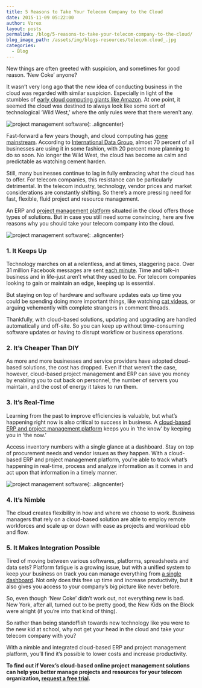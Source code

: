 ```yaml
---
title: 5 Reasons to Take Your Telecom Company to the Cloud
date: 2015-11-09 05:22:00
author: Vorex
layout: posts
permalink: /blog/5-reasons-to-take-your-telecom-company-to-the-cloud/
blog_image_path: /assets/img/blogs-resources/telecom.cloud_.jpg
categories:
  - Blog
---
```



New things are often greeted with suspicion, and sometimes for good reason. ‘New Coke’ anyone?

It wasn’t very long ago that the new idea of conducting business in the cloud was regarded with similar suspicion. Especially in light of the stumbles of [early cloud computing giants like Amazon](http://www.nytimes.com/2011/04/23/technology/23cloud.html?_r=0). At one point, it seemed the cloud was destined to always look like some sort of technological ‘Wild West,’ where the only rules were that there weren’t any.<!--more-->

![project management software](https://media.giphy.com/media/2QgQAfK5x3D0c/giphy.gif){: .aligncenter}

Fast-forward a few years though, and cloud computing has [gone mainstream](https://virtualizationreview.com/articles/2014/11/10/90-percent-of-companies-using-cloud.aspx). According to [International Data Group](http://www.forbes.com/sites/huawei/2015/04/16/cloud-data-center-trends-to-watch-for-in-2015/), almost 70 percent of all businesses are using it in some fashion, with 20 percent more planning to do so soon. No longer the Wild West, the cloud has become as calm and predictable as watching cement harden.

Still, many businesses continue to lag in fully embracing what the cloud has to offer. For telecom companies, this resistance can be particularly detrimental. In the telecom industry, technology, vendor prices and market considerations are constantly shifting. So there’s a more pressing need for fast, flexible, fluid project and resource management.

An ERP and [project management platform](http://www.vorex.com/top-5-ways-cloud-based-project-management-provides-a-competitive-edge/#more-1440) situated in the cloud offers those types of solutions. But in case you still need some convincing, here are five reasons why you should take your telecom company into the cloud.

![project management software](https://media.giphy.com/media/PIh4laWJlz9bq/giphy.gif){: .aligncenter}

### 1. It Keeps Up

Technology marches on at a relentless, and at times, staggering pace. Over 31 million Facebook messages are sent [each minute](http://www.cio.com/article/2915592/social-media/7-staggering-social-media-use-by-the-minute-stats.html#slide2). Time and talk–in business and in life–just aren’t what they used to be. For telecom companies looking to gain or maintain an edge, keeping up is essential.

But staying on top of hardware and software updates eats up time you could be spending doing more important things, like watching [cat videos](http://giphy.com/gifs/cat-tambourine-FqceLVUMUfDws), or arguing vehemently with complete strangers in comment threads.

Thankfully, with cloud-based solutions, updating and upgrading are handled automatically and off-site. So you can keep up without time-consuming software updates or having to disrupt workflow or business operations.

### 2. It’s Cheaper Than DIY

As more and more businesses and service providers have adopted cloud-based solutions, the cost has dropped. Even if that weren’t the case, however, cloud-based project management and ERP can save you money by enabling you to cut back on personnel, the number of servers you maintain, and the cost of energy it takes to run them.

### 3. It’s Real-Time

Learning from the past to improve efficiencies is valuable, but what’s happening right now is also critical to success in business. A [cloud-based ERP and project management platform](http://www.vorex.com/product/online-project-management/) keeps you in ‘the know’ by keeping you in ‘the now.’

Access inventory numbers with a single glance at a dashboard. Stay on top of procurement needs and vendor issues as they happen. With a cloud-based ERP and project management platform, you’re able to track what’s happening in real-time, process and analyze information as it comes in and act upon that information in a timely manner.

![project management software](https://media.giphy.com/media/hKjAEtQxbW42Q/giphy.gif){: .aligncenter}

### 4. It’s Nimble

The cloud creates flexibility in how and where we choose to work. Business managers that rely on a cloud-based solution are able to employ remote workforces and scale up or down with ease as projects and workload ebb and flow.

### 5. It Makes Integration Possible

Tired of moving between various softwares, platforms, spreadsheets and data sets? Platform fatigue is a growing issue, but with a unified system to keep your business on track you can manage everything from [a single dashboard](http://www.vorex.com/why-erp-is-a-must-for-project-based-businesses/#more-1445). Not only does this free up time and increase productivity, but it also gives you access to your company’s big picture like never before.

So, even though ‘New Coke’ didn’t work out, not everything new is bad. New York, after all, turned out to be pretty good, the New Kids on the Block were alright (if you’re into that kind of thing).

So rather than being standoffish towards new technology like you were to the new kid at school, why not get your head in the cloud and take your telecom company with you?

With a nimble and integrated cloud-based ERP and project management platform, you’ll find it’s possible to lower costs and increase productivity.

**To find out if Vorex’s cloud-based online project management solutions can help you better manage projects and resources for your telecom organization, [request a free trial](http://www.vorex.com/free-trial/).**